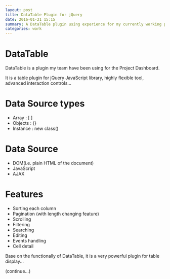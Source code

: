 ```yaml
---
layout: post
title: DataTable Plugin for jQuery
date: 2016-01-21 15:15
summary: A DataTable plugin using experience for my currently working project
categories: work
---
```


 
# DataTable   
DataTable is a plugin my team have been using for the Project Dashboard.

It is a table plugin for jQuery JavaScript library, highly flexible tool, advanced interaction controls...

# Data Source types
- Array : [ ]
- Objects : {}
- Instance : new class()

# Data Source
- DOM(i.e. plain HTML of the document)
- JavaScript
- AJAX

# Features
- Sorting each column
- Pagination (with length changing feature)
- Scrolling
- Filtering
- Searching
- Editing
- Events handling
- Cell detail

Base on the functionally of DataTable, it is a very powerful plugin for table display...

(continue...)
